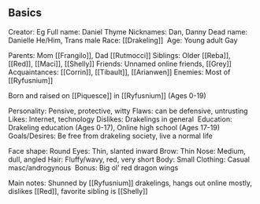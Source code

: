 ## Basics

Creator: Eg
Full name: Daniel Thyme
Nicknames: Dan, Danny
Dead name: Danielle
He/Him, Trans male
Race: [[Drakeling]] 
Age: Young adult
Gay

Parents: Mom [[Frangilo]], Dad [[Rutmocci]]
Siblings: Older [[Reba]], [[Red]], [[Maci]], [[Shelly]]
Friends: Unnamed online friends, [[Grey]] 
Acquaintances: [[Corrin]], [[Tibault]], [[Arianwen]]
Enemies: Most of [[Ryfusnium]] 

Born and raised on [[Piquesce]] in [[Ryfusnium]] (Ages 0-19)

Personality: Pensive, protective, witty
Flaws: can be defensive, untrusting
Likes: Internet, technology
Dislikes: Drakelings in general 
Education: Drakeling education (Ages 0-17), Online high school (Ages 17-19)
Goals/Desires: Be free from drakeling society, live a normal life

Face shape: Round
Eyes: Thin, slanted inward
Brow: Thin
Nose: Medium, dull, angled
Hair: Fluffy/wavy, red, very short
Body: Small
Clothing: Casual masc/androgynous 
Bonus: Big ol’ red dragon wings

Main notes: Shunned by [[Ryfusnium]] drakelings, hangs out online mostly, dislikes [[Red]], favorite sibling is [[Shelly]]
